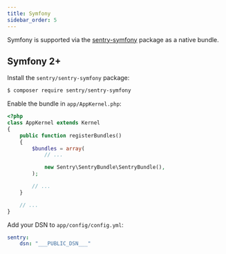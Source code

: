 ```yaml
---
title: Symfony
sidebar_order: 5
---
```


Symfony is supported via the [sentry-symfony](https://github.com/getsentry/sentry-symfony) package as a native bundle.

## Symfony 2+

Install the `sentry/sentry-symfony` package:

```bash
$ composer require sentry/sentry-symfony
```

Enable the bundle in `app/AppKernel.php`:

```php
<?php
class AppKernel extends Kernel
{
    public function registerBundles()
    {
        $bundles = array(
            // ...

            new Sentry\SentryBundle\SentryBundle(),
        );

        // ...
    }

    // ...
}
```

Add your DSN to `app/config/config.yml`:

```yaml
sentry:
    dsn: "___PUBLIC_DSN___"
```
